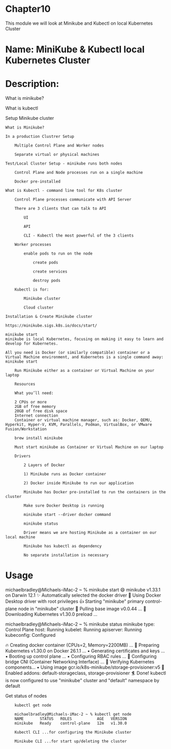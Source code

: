 # Chapter10
This module we will look at Minikube and Kubectl on local Kubernetes Cluster
# Name: MiniKube & Kubectl local Kubernetes Cluster

# Description: 

What is minikube?

What is kubectl

Setup Minikube cluster


    What is Minikube?

    In a production Clustrer Setup

        Multiple Control Plane and Worker nodes

        Separate virtual or physical machines

    Test/Local Cluster Setup - minikube runs both nodes

        Control Plane and Node processes run on a single machine

        Docker pre-installed

    What is Kubectl - command line tool for K8s cluster

        Control Plane processes communicate with API Server

        There are 3 clients that can talk to API

            UI

            API

            CLI - Kubectl the most powerful of the 3 clients

        Worker processes

            enable pods to run on the node

                create pods

                create services

                destroy pods

        Kubectl is for:

            Minikube cluster

            Cloud cluster

    Installation & Create Minikube cluster

    https://minikube.sigs.k8s.io/docs/start/ 

    minikube start
    minikube is local Kubernetes, focusing on making it easy to learn and develop for Kubernetes.

    All you need is Docker (or similarly compatible) container or a Virtual Machine environment, and Kubernetes is a single command away: minikube start

        Run Minikube either as a container or Virtual Machine on your laptop

        Resources

        What you’ll need:

        2 CPUs or more
        2GB of free memory
        20GB of free disk space
        Internet connection
        Container or virtual machine manager, such as: Docker, QEMU, Hyperkit, Hyper-V, KVM, Parallels, Podman, VirtualBox, or VMware Fusion/Workstation

        brew install minikube

        Must start minikube as Container or Virtual Machine on our laptop

        Drivers

            2 Layers of Docker

            1) Minikube runs as Docker container

            2) Docker inside Minikube to run our application

            Minikube has Docker pre-installed to run the containers in the cluster

            Make sure Docker Desktop is running

            minikube start --driver docker command

            minikube status

            Driver means we are hosting Minikube as a container on our local machine

            Minikube has kubectl as dependency

            No separate installation is necessary










# Usage


michaelbradley@Michaels-iMac-2 ~ % minikube start
😄  minikube v1.33.1 on Darwin 12.1
✨  Automatically selected the docker driver
📌  Using Docker Desktop driver with root privileges
👍  Starting "minikube" primary control-plane node in "minikube" cluster
🚜  Pulling base image v0.0.44 ...
💾  Downloading Kubernetes v1.30.0 preload ... 


michaelbradley@Michaels-iMac-2 ~ % minikube status
minikube
type: Control Plane
host: Running
kubelet: Running
apiserver: Running
kubeconfig: Configured

🔥  Creating docker container (CPUs=2, Memory=2200MB) ...
🐳  Preparing Kubernetes v1.30.0 on Docker 26.1.1 ...
    ▪ Generating certificates and keys ...
    ▪ Booting up control plane ...
    ▪ Configuring RBAC rules ...
🔗  Configuring bridge CNI (Container Networking Interface) ...
🔎  Verifying Kubernetes components...
    ▪ Using image gcr.io/k8s-minikube/storage-provisioner:v5
🌟  Enabled addons: default-storageclass, storage-provisioner
🏄  Done! kubectl is now configured to use "minikube" cluster and "default" namespace by default


Get status of nodes

        kubectl get node

        michaelbradley@Michaels-iMac-2 ~ % kubectl get node
        NAME       STATUS   ROLES           AGE   VERSION
        minikube   Ready    control-plane   12m   v1.30.0

        Kubectl CLI ...for configuring the Minikube cluster

        Minikube CLI ...for start up/deleting the cluster